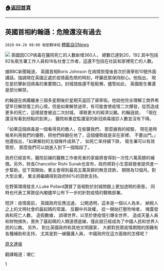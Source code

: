 ###  [:house:返回首頁](https://github.com/ourhimalayas/txt)
---

## 英國首相約翰遜：危險還沒有過去
`2020-04-28 08:00 秘密翻译组` [轉載自GNews](https://gnews.org/zh-hant/187630/)

![](https://s3.amazonaws.com/gnews-media-offload/wp-content/uploads/2020/04/28075247/1-164.png)
英國因CCP病毒在醫院死亡的人數新增360人， 總數已達到20，192.其中包括82名衛生署工作人員和16名社會工作者，這還不包括在社區和家裡死亡的人數。

據BBC新聞報道， 英國首相Boris Johnson 在病情恢復後首次於唐寧街10號外面講話，強調現在英國正處於疫情最危險的時刻，呼籲民眾保持耐心。他指出， 現在是抗擊新冠病毒的重要關口。封城措施還不能鬆懈，儘管如此， 英國衛生署還是部分解禁。

約翰遜在病魔纏身三個多星期後於星期天返回了唐寧街。他說他完全理解工商界希望早日解禁復工的心情，但是如果解禁過早，有可能會使疫情二次爆發，從而造成更多的死亡，這樣就會被迫二次封城， 導致更大的經濟災難。約翰遜說， 「現在還沒有看到拐點的到來」， 醫院和重症監護室的新冠病毒接診人數並沒有下降。

「如果這個病毒是一個看得見的敵人，在偷襲我們， 那麼據我的經驗， 現在是時候來利用我們的優勢，把他們摔翻在地了，這個優勢就是呆在家裡， 不要出門。」他還指出，「如果解封的五個條件成熟了， 如死亡率持續下跌， 衛生署可以有效管控， 那麼我們可以說進入到下一個階段了。

政府已經宣布，醫院前線的醫務工作者死者的家屬將會得到一次性六萬英鎊的補償。另外，財長Chancellor Rishi Sunak也宣布，政府將對小生意經營者提供進一步幫助，從下周開始，業主會得到最高五萬英鎊的無息貸款， 期限為12個月。對大型企業， 業主將繼續得到政府80%的貸款支持。

在野黨環境發言人Luke Pollard讚賞了首相對於封城問題上更加透明的表態， 同時也代表工黨敦促內閣儘早公布下一步的針對疫情的戰略部署。

短評：疫情面前， 英國政府反應迅速， 公開透明，這本是一個以人為本， 納稅人之上的文明社會的最起碼的常識， 反觀中共政權， 從一開始打壓吹哨者， 掩蓋發病和死亡人數， 造假數據， 誤導世界，以至於使疫情引爆全世界， 造成天量人員和財物損失，喪失了最起碼的人類道德底線，僅此就已經成為了中國人民和世界人民的公敵。
另外， 對比英國政府和其他文明國家， 大都對民眾疫情期間的困難有各種補助和支持， 尤其是對一線醫護人員， 中國政府在這方面做的怎樣呢？

[原文連接](https://www.bbc.com/news/uk-52439348)

翻譯報道：堪仁

1
